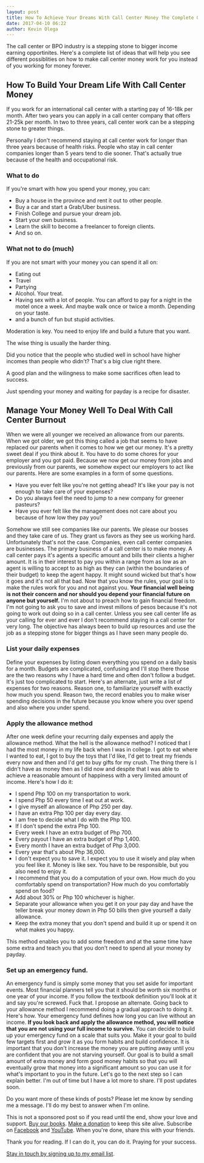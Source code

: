```yaml
---
layout: post
title: How To Achieve Your Dreams With Call Center Money The Complete Guide
date: 2017-04-10 06:22
author: Kevin Olega
---
```


The call center or BPO industry is a stepping stone to bigger income earning opportinites. Here's a complete list of ideas that will help you see different possiblities on how to make call center money work for you instead of you working for money forever. 

## How To Build Your Dream Life With Call Center Money

If you work for an international call center with a starting pay of 16-18k per month. After two years you can apply in a call center company that offers 21-25k per month. In two to three years, call center work can be a stepping stone to greater things.

Personally I don't recommend staying at call center work for longer than three years because of health risks. People who stay in call center companies longer than 5 years tend to die sooner. That's actually true because of the health and occupational risk.

### What to do

If you're smart with how you spend your money, you can:

- Buy a house in the province and rent it out to other people.
- Buy a car and start a Grab/Uber business.
- Finish College and pursue your dream job.
- Start your own business.
- Learn the skill to become a freelancer to foreign clients.
- And so on.

### What not to do (much)

If you are not smart with your money you can spend it all on:

- Eating out
- Travel
- Partying
- Alcohol. Your treat.
- Having sex with a lot of people. You can afford to pay for a night in the motel once a week. And maybe walk once or twice a month. Depending on your taste.
- and a bunch of fun but stupid activities.

Moderation is key. You need to enjoy life and build a future that you want.

The wise thing is usually the harder thing.

Did you notice that the people who studied well in school have higher incomes than people who didn't? That's a big clue right there. 

A good plan and the wilingness to make some sacrifices often lead to success.

Just spending your money and waiting for payday is a recipe for disaster.

## Manage Your Money Well To Deal With Call Center Burnout

When we were all younger we received an allowance from our parents. When we got older, we got this thing called a job that seems to have replaced our parents when it comes to how we get our money. It's a pretty sweet deal if you think about it. You have to do some chores for your employer and you got paid. Because we now get our money from jobs and previously from our parents, we somehow expect our employers to act like our parents. Here are some examples in a form of some questions.

- Have you ever felt like you're not getting ahead? It's like your pay is not enough to take care of your expenses?
- Do you always feel the need to jump to a new company for greener pasteurs?
- Have you ever felt like the management does not care about you because of how low they pay you?

Somehow we still see companies like our parents. We please our bosses and they take care of us. They grant us favors as they see us working hard. Unfortunately that's not the case. Companies, even call center companies are businesses. The primary business of a call center is to make money. A call center pays it's agents a specific amount and bills their clients a higher amount. It is in their interest to pay you within a range from as low as an agent is willing to accept to as high as they can (within the boundaries of their budget) to keep the agent happy. It might sound wicked but that's how it goes and it's not all that bad. Now that you know the rules, your goal is to make the rules work for you and not against you. **Your financial well being is not their concern and nor should you depend your financial future on anyone but yourself.** I'm not about to preach how to gain financial freedom. I'm not going to ask you to save and invest millons of pesos because it's not going to work out doing so in a call center. Unless you see call center life as your calling for ever and ever I don't recommend staying in a call center for very long. The objective has always been to build up resources and use the job as a stepping stone for bigger things as I have seen many people do.

### List your daily expenses

Define your expenses by listing down everything you spend on a daily basis for a month. Budgets are complicated, confusing and I'll stop there those are the two reasons why I have a hard time and often don't follow a budget. It's just too complicated to start. Here's an alternate, just write a list of expenses for two reasons. Reason one, to familiarize yourself with exactly how much you spend. Reason two, the record enables you to make wiser spending decisions in the future because you know where you over spend and also where you under spend.

### Apply the allowance method

After one week define your recurring daily expenses and apply the allowance method. What the hell is the allowance method? I noticed that I had the most money in my life back when I was in college. I got to eat where I wanted to eat, I got to buy the toys that I'd like, I'd get to treat my friends every now and then and I'd get to buy gifts for my crush. The thing there is I didn't have as money then as I did now and despite that I was able to achieve a reasonable amount of happiness with a very limited amount of income. Here's how I do it:

*   I spend Php 100 on my transportation to work.
*   I spend Php 50 every time I eat out at work.
*   I give myself an allowance of Php 250 per day.
*   I have an extra Php 100 per day every day.
*   I am free to decide what I do with the Php 100.
*   If I don't spend the extra Php 100.
*   Every week I have an extra budget of Php 700.
*   Every payout I have an extra budget of Php 1,400.
*   Every month I have an extra budget of Php 3,000.
*   Every year that's about Php 36,000.
*   I don't expect you to save it. I expect you to use it wisely and play when you feel like it. Money is like sex. You have to be responsible, but you also need to enjoy it.
*   I recommend that you do a computation of your own. How much do you comfortably spend on transportation? How much do you comfortably spend on food?
*   Add about 30% or Php 100 whichever is higher.
*   Separate your allowance when you get it on your pay day and have the teller break your money down in Php 50 bills then give yourself a daily allowance.
*   Keep the extra money that you don't spend and build it up or spend it on what makes you happy.

This method enables you to add some freedom and at the same time have some extra and teach you that you don't need to spend all your money by payday.

### Set up an emergency fund.

An emergency fund is simply some money that you set aside for important events. Most financial planners tell you that it should be worth six months or one year of your income. If you follow the textbook definition you'll look at it and say you're screwed. Fuck that. I propose an alternate. Going back to your allowance method I recommend doing a gradual approach to doing it. Here's how. Your emergency fund defines how long you can live without an income. **If you look back and apply the allowance method, you will notice that you are not using your full income to survive.** You can decide to build up your emergency fund on a scale that suits you. Make it your goal to build few targets first and grow it as you form habits and build confidence. It is important that you don't increase the money you are putting away until you are confident that you are not starving yourself. Our goal is to build a small amount of extra money and form good money habits so that you will eventually grow that money into a significant amount so you can use it for what's important to you in the future. Let's go to the next step so I can explain better. I'm out of time but I have a lot more to share. I'll post updates soon.

Do you want more of these kinds of posts? Please let me know by sending me a message. I'll do my best to answer when I'm online.

This is not a sponsored post so if you read until the end, show your love and support. [Buy our books](http://callcentertrainingtips.com/promos/).  [Make a donation](http://callcentertrainingtips.com/support/) to keep this site alive. Subscribe on [Facebook](https://www.facebook.com/callcentertrainingtips/) and [YouTube](https://www.youtube.com/channel/UCSRyiovg_InMdQAe7Fn0LtA). When you're done, share this with your friends. 

Thank you for reading. If I can do it, you can do it. Praying for your success.

[Stay in touch by signing up to my email list](http://eepurl.com/riFT1).
